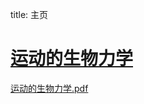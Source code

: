 title: 主页

# [运动的生物力学](https://github.com/OpenHUTB/move)

<a href="./move.pdf" class="image fit">运动的生物力学.pdf</a> <span id="move_pdf"></span>

